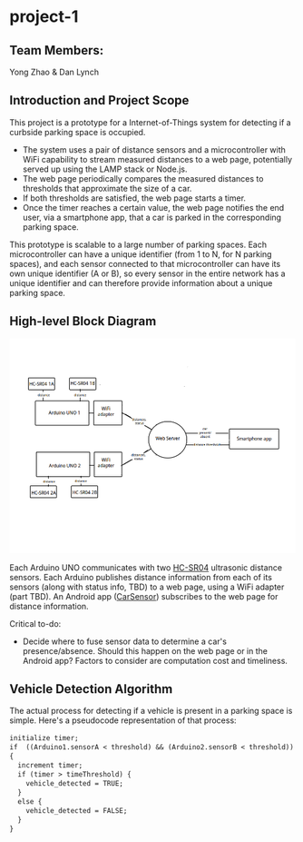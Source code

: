 # project-1

## Team Members:
Yong Zhao & Dan Lynch

## Introduction and Project Scope
This project is a prototype for a Internet-of-Things system for detecting if a curbside parking space is occupied.
* The system uses a pair of distance sensors and a microcontroller with WiFi capability to stream measured distances to a web page, potentially served up using the LAMP stack or Node.js.
* The web page periodically compares the measured distances to thresholds that approximate the size of a car.
* If both thresholds are satisfied, the web page starts a timer.
* Once the timer reaches a certain value, the web page notifies the end user, via a smartphone app, that a car is parked in the corresponding parking space.

This prototype is scalable to a large number of parking spaces. Each microcontroller can have a unique identifier (from 1 to N, for N parking spaces), and each sensor connected to that microcontroller can have its own unique identifier (A or B), so every sensor in the entire network has a unique identifier and can therefore provide information about a unique parking space.

## High-level Block Diagram
![block_diagram_0](/images/block_diagram_0.png)

Each Arduino UNO communicates with two [HC-SR04](https://github.com/sparkfun/HC-SR04_UltrasonicSensor) ultrasonic distance sensors. Each Arduino publishes distance information from each of its sensors (along with status info, TBD) to a web page, using a WiFi adapter (part TBD). An Android app ([CarSensor](/CarSensor)) subscribes to the web page for distance information.

Critical to-do:
* Decide where to fuse sensor data to determine a car's presence/absence. Should this happen on the web page or in the Android app? Factors to consider are computation cost and timeliness.

## Vehicle Detection Algorithm
The actual process for detecting if a vehicle is present in a parking space is simple. Here's a pseudocode representation of that process:

```
initialize timer;
if  ((Arduino1.sensorA < threshold) && (Arduino2.sensorB < threshold)) {
  increment timer;
  if (timer > timeThreshold) {
    vehicle_detected = TRUE;
  }
  else {
    vehicle_detected = FALSE;
  }
}
```
